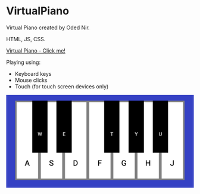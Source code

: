 # VirtualPiano

Virtual Piano created by Oded Nir.

HTML, JS, CSS.

[Virtual Piano - Click me!](https://odednir.github.io/VirtualPiano/)

Playing using:
* Keyboard keys
* Mouse clicks
* Touch (for touch screen devices only)


![Piano image](Piano.png)
